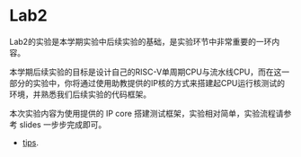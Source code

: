 # Lab2

Lab2的实验是本学期实验中后续实验的基础，是实验环节中非常重要的一环内容。

本学期后续实验的目标是设计自己的RISC-V单周期CPU与流水线CPU，而在这一部分的实验中，你将通过使用助教提供的IP核的方式来搭建起CPU运行核测试的环境，并熟悉我们后续实验的代码框架。

本次实验内容为使用提供的 IP core 搭建测试框架，实验相对简单，实验流程请参考 slides 一步步完成即可。

* [tips](/Lab2/tips).